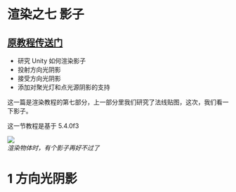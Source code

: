 
渲染之七 影子
======
[原教程传送门](https://catlikecoding.com/unity/tutorials/rendering/part-7/)
---

 * 研究 Unity 如何渲染影子
 * 投射方向光阴影
 * 接受方向光阴影
 * 添加对聚光灯和点光源阴影的支持


这一篇是渲染教程的第七部分，上一部分里我们研究了法线贴图，这次，我们看一下影子。

这一节教程是基于 5.4.0f3

![](https://catlikecoding.com/unity/tutorials/rendering/part-7/tutorial-image.jpg)  
*渲染物体时，有个影子再好不过了*

# 1 方向光阴影